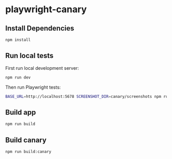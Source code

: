 # playwright-canary

## Install Dependencies

```sh
npm install
```

## Run local tests

First run local development server:

```sh
npm run dev
```

Then run Playwright tests:

```sh
BASE_URL=http://localhost:5678 SCREENSHOT_DIR=canary/screenshots npm run test
```

## Build app

```sh
npm run build
```

## Build canary

```sh
npm run build:canary
```
